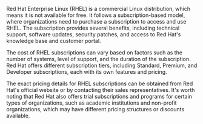 Red Hat Enterprise Linux (RHEL) is a commercial Linux distribution, which means it is not available for free. It follows a subscription-based model, where organizations need to purchase a subscription to access and use RHEL. The subscription provides several benefits, including technical support, software updates, security patches, and access to Red Hat's knowledge base and customer portal.

The cost of RHEL subscriptions can vary based on factors such as the number of systems, level of support, and the duration of the subscription. Red Hat offers different subscription tiers, including Standard, Premium, and Developer subscriptions, each with its own features and pricing.

The exact pricing details for RHEL subscriptions can be obtained from Red Hat's official website or by contacting their sales representatives. It's worth noting that Red Hat also offers trial subscriptions and programs for certain types of organizations, such as academic institutions and non-profit organizations, which may have different pricing structures or discounts available.